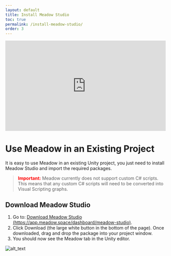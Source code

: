 ```yaml
---
layout: default
title: Install Meadow Studio
toc: true
permalink: /install-meadow-studio/
order: 3
---
```


<div style="padding:56.25% 0 0 0;position:relative;margin-bottom:2em;">
    <iframe 
        src="https://player.vimeo.com/video/1027857408?badge=0&amp;autopause=0&amp;player_id=0&amp;app_id=58479" 
        style="position:absolute;top:0;left:0;width:100%;height:100%;" 
        frameborder="0" 
        allow="autoplay; fullscreen; picture-in-picture; clipboard-write"
        title="Install Unity"
        allowfullscreen>
    </iframe>
</div>
<script src="https://player.vimeo.com/api/player.js"></script>

# Use Meadow in an Existing Project

It is easy to use Meadow in an existing Unity project, you just need to install Meadow Studio and import the required packages.

> **<font color="red">Important:</font>** Meadow currently does not support custom C# scripts. This means that any custom C# scripts will need to be converted into Visual Scripting graphs.

## Download Meadow Studio 

1. Go to: [Download Meadow Studio](https://app.meadow.space/dashboard/meadow-studio) [(https://app.meadow.space/dashboard/meadow-studio)](https://app.meadow.space/dashboard/meadow-studio).
2. Click Download (the large white button in the bottom of the page). Once downloaded, drag and drop the package into your project window.
3. You should now see the Meadow tab in the Unity editor. 

![alt_text](../images/meadow-studio.webp "Meadow Studio Tab")

<!-- ## Import XREF packages 

Our packages are available through a scoped registry.

Required packages:

- **XREF**: Extended Reality Experience Framework, providing the core functionality for creating immersive experiences.

Optional packages:

- **XREF.ExperienceBuilder**: Adds advanced features for creating experiences, including audio interaction, dialogue, and character movement tools.
- **XREF.ExperienceBuilder.Networking**: Adds networking capabilities for multiplayer experiences.

<br>

### Add the Scoped Registry

1. In Unity, go to `Edit` > `Project Settings` > `Package Manager`.
2. Enable the option for `Enable Pre-release Packages`.
3. Add the Untold Garden scoped registry to your project:
   - Name: `Untold Garden`
   - URL: `http://35.189.115.164:4873`
   - Scopes: 
        - `com.untoldgarden` 
        - `com.google.ar.core.arfoundation.extensions-lite`
        - `com.google.external-dependency-manager`
        - `com.google.firebase`
![alt_text](../images/ugscopedregistry.webp "Untold Garden Scoped Registry")

4. Add the Game Package Registry by Google scoped registry to your project: (This requirement will be removed in a future release.)
   - Name: `Game Package Registry by Google`
   - URL: `https://unityregistry-pa.googleapis.com`
   - Scopes: `com.google`
![alt_text](../images/googlescopedregistry.webp "Google Scoped Registry")


### Add the Packages

1. In Unity, go to `Window` > `Package Manager` to open the package manager.
2. Click the `+` button in the top-left corner of the Package Manager.
![alt_text](../images/installpackage.webp "Install Package")
3. Select `Install package by name`.
4. Search for and add the following packages to your project:
   - com.untoldgarden.xref
   - com.untoldgarden.xref-experience-builder
5. You should now see the packages in your list
![alt_text](../images/packages.webp "Packages successfully installed") -->

